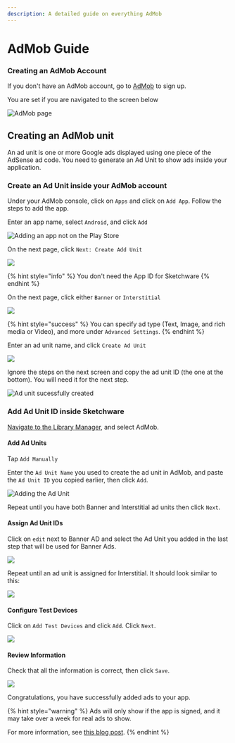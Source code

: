 ```yaml
---
description: A detailed guide on everything AdMob
---
```


# AdMob Guide

### Creating an AdMob Account

If you don't have an AdMob account, go to [AdMob](https://apps.admob.com/signup) to sign up.

You are set if you are navigated to the screen below

![AdMob page](.gitbook/assets/image%20%287%29%20%281%29.png)

## Creating an AdMob unit

An ad unit is one or more Google ads displayed using one piece of the AdSense ad code. You need to generate an Ad Unit to show ads inside your application.

### Create an Ad Unit inside your AdMob account

 Under your AdMob console, click on `Apps` and click on `Add App`. Follow the steps to add the app.

Enter an app name, select `Android`, and click `Add`

![Adding an app not on the Play Store](.gitbook/assets/image%20%2818%29.png)

On the next page, click `Next: Create Add Unit`

![](.gitbook/assets/image%20%2837%29.png)

{% hint style="info" %}
You don't need the App ID for Sketchware
{% endhint %}

On the next page, click either `Banner` or `Interstitial`

![](.gitbook/assets/image%20%2815%29%20%281%29.png)

{% hint style="success" %}
You can specify ad type \(Text, Image, and rich media or Video\), and more under `Advanced Settings`.
{% endhint %}

Enter an ad unit name, and click `Create Ad Unit`

![](.gitbook/assets/image%20%2823%29.png)

Ignore the steps on the next screen and copy the ad unit ID \(the one at the bottom\). You will need it for the next step.

![Ad unit sucessfully created](.gitbook/assets/image%20%2830%29.png)

### Add Ad Unit ID inside Sketchware

[Navigate to the Library Manager](https://sketchdocs.sketchub.in/library#library), and select AdMob.

#### Add Ad Units

Tap `Add Manually`

Enter the `Ad Unit Name` you used to create the ad unit in AdMob, and paste the `Ad Unit ID` you copied earlier, then click `Add`.

![Adding the Ad Unit](.gitbook/assets/image%20%2829%29.png)

Repeat until you have both Banner and Interstitial ad units then click `Next`.

#### Assign Ad Unit IDs

Click on `edit` next to Banner AD and select the Ad Unit you added in the last step that will be used for Banner Ads. 

![](.gitbook/assets/image%20%282%29.png)

Repeat until an ad unit is assigned for Interstitial. It should look similar to this:

![](.gitbook/assets/image%20%2828%29.png)



#### Configure Test Devices

Click on `Add Test Devices` and click `Add`. Click `Next`.

![](.gitbook/assets/image%20%2817%29%20%281%29.png)

#### Review Information

Check that all the information is correct, then click `Save`.

![](.gitbook/assets/image%20%2836%29.png)

Congratulations, you have successfully added ads to your app.

{% hint style="warning" %}
Ads will only show if the app is signed, and it may take over a week for real ads to show.

For more information, see [this blog post](https://blog.sketchub.in/2020/03/why-my-admob-ads-are-not-showing-in.html). 
{% endhint %}

